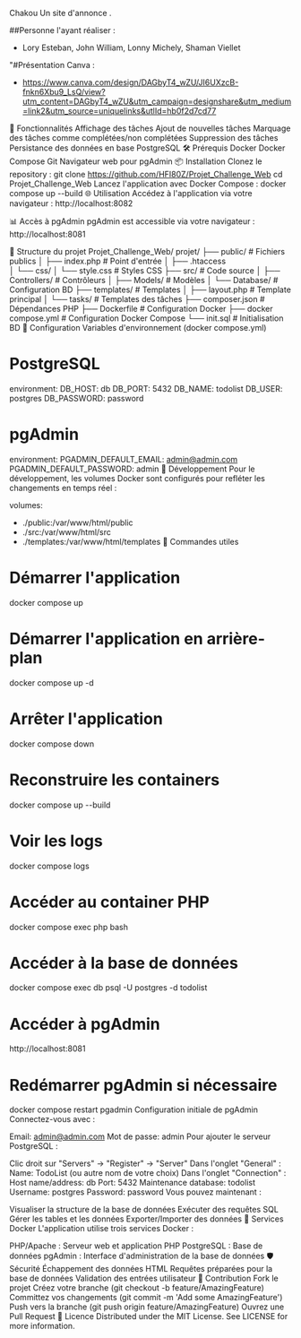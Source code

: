 Chakou
Un site d'annonce .

##Personne l'ayant réaliser : 

- Lory Esteban, John William, Lonny Michely, Shaman Viellet

"#Présentation Canva : 

- https://www.canva.com/design/DAGbyT4_wZU/JI6UXzcB-fnkn6Xbu9_LsQ/view?utm_content=DAGbyT4_wZU&utm_campaign=designshare&utm_medium=link2&utm_source=uniquelinks&utlId=hb0f2d7cd77

🚀 Fonctionnalités
Affichage des tâches
Ajout de nouvelles tâches
Marquage des tâches comme complétées/non complétées
Suppression des tâches
Persistance des données en base PostgreSQL
🛠 Prérequis
Docker
Docker Compose
Git
Navigateur web pour pgAdmin
📦 Installation
Clonez le repository :
git clone https://github.com/HFI80Z/Projet_Challenge_Web
cd Projet_Challenge_Web
Lancez l'application avec Docker Compose :
docker compose up --build
🌐 Utilisation
Accédez à l'application via votre navigateur : http://localhost:8082

📊 Accès à pgAdmin
pgAdmin est accessible via votre navigateur : http://localhost:8081

📁 Structure du projet
Projet_Challenge_Web/
projet/
├── public/               # Fichiers publics
│   ├── index.php        # Point d'entrée
│   ├── .htaccess       
│   └── css/
│       └── style.css    # Styles CSS
├── src/                 # Code source
│   ├── Controllers/     # Contrôleurs
│   ├── Models/         # Modèles
│   └── Database/       # Configuration BD
├── templates/           # Templates
│   ├── layout.php      # Template principal
│   └── tasks/          # Templates des tâches
├── composer.json        # Dépendances PHP
├── Dockerfile          # Configuration Docker
├── docker compose.yml  # Configuration Docker Compose
└── init.sql           # Initialisation BD
🔧 Configuration
Variables d'environnement (docker compose.yml)
# PostgreSQL
environment:
  DB_HOST: db
  DB_PORT: 5432
  DB_NAME: todolist
  DB_USER: postgres
  DB_PASSWORD: password

# pgAdmin
environment:
  PGADMIN_DEFAULT_EMAIL: admin@admin.com
  PGADMIN_DEFAULT_PASSWORD: admin
🔨 Développement
Pour le développement, les volumes Docker sont configurés pour refléter les changements en temps réel :

volumes:
  - ./public:/var/www/html/public
  - ./src:/var/www/html/src
  - ./templates:/var/www/html/templates
🚀 Commandes utiles
# Démarrer l'application
docker compose up

# Démarrer l'application en arrière-plan
docker compose up -d

# Arrêter l'application
docker compose down

# Reconstruire les containers
docker compose up --build

# Voir les logs
docker compose logs

# Accéder au container PHP
docker compose exec php bash

# Accéder à la base de données
docker compose exec db psql -U postgres -d todolist

# Accéder à pgAdmin
http://localhost:8081

# Redémarrer pgAdmin si nécessaire
docker compose restart pgadmin
Configuration initiale de pgAdmin
Connectez-vous avec :

Email: admin@admin.com
Mot de passe: admin
Pour ajouter le serveur PostgreSQL :

Clic droit sur "Servers" → "Register" → "Server"
Dans l'onglet "General" :
Name: TodoList (ou autre nom de votre choix)
Dans l'onglet "Connection" :
Host name/address: db
Port: 5432
Maintenance database: todolist
Username: postgres
Password: password
Vous pouvez maintenant :

Visualiser la structure de la base de données
Exécuter des requêtes SQL
Gérer les tables et les données
Exporter/Importer des données
🔨 Services Docker
L'application utilise trois services Docker :

PHP/Apache : Serveur web et application PHP
PostgreSQL : Base de données
pgAdmin : Interface d'administration de la base de données
🛡 Sécurité
Échappement des données HTML
Requêtes préparées pour la base de données
Validation des entrées utilisateur
🤝 Contribution
Fork le projet
Créez votre branche (git checkout -b feature/AmazingFeature)
Committez vos changements (git commit -m 'Add some AmazingFeature')
Push vers la branche (git push origin feature/AmazingFeature)
Ouvrez une Pull Request
📄 Licence
Distributed under the MIT License. See LICENSE for more information.
